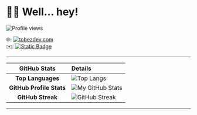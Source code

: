 # 👨‍💻 Well... hey!

![Profile views](https://komarev.com/ghpvc/?username=tobezdev&color=00b0b3)


🌐: [![tobezdev.com](https://img.shields.io/badge/tobezdev.com-333)](https://tobezdev.com/)<br>
✉️: [![Static Badge](https://img.shields.io/badge/toby%40tobezdev.com-333)](mailto:toby@tobezdev.com)

---

| **GitHub Stats**         | **Details**                                                                 |
|:------------------------:|:----------------------------------------------------------------------------|
| **Top Languages**        | ![Top Langs](https://github-readme-stats.vercel.app/api/top-langs/?username=tobezdev&layout=compact&theme=dark) |
| **GitHub Profile Stats** | ![My GitHub Stats](https://github-readme-stats.vercel.app/api?username=tobezdev&show_icons=true&hide_title=true&count_private=truw&theme=dark) |
| **GitHub Streak**        | ![GitHub Streak](https://github-readme-streak-stats.herokuapp.com?user=tobezdev&theme=dark) |


---
